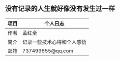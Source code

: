 ## 没有记录的人生就好像没有发生过一样

| 项目 | 个人日志                   |
| ---- | -------------------------- |
| 作者 | 孟红全                     |
| 简介 | 记录一些技术心得和个人感悟 |
| 邮箱 | 737499655@qq.com           |

